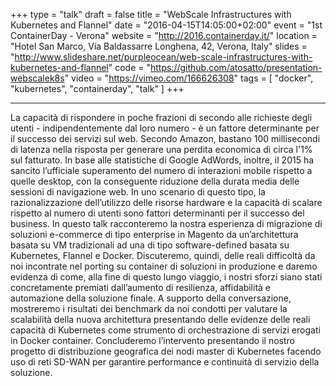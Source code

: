 +++
type  = "talk"
draft = false
title    = "WebScale Infrastructures with Kubernetes and Flannel"
date     = "2016-04-15T14:05:00+02:00"
event    = "1st ContainerDay - Verona"
website  = "http://2016.containerday.it/"
location = "Hotel San Marco, Via Baldassarre Longhena, 42, Verona, Italy"
slides   = "http://www.slideshare.net/purpleocean/web-scale-infrastructures-with-kubernetes-and-flannel"
code     = "https://github.com/atosatto/presentation-webscalek8s"
video    = "https://vimeo.com/166626308"
tags     = [ "docker", "kubernetes", "containerday", "talk" ]
+++

---

La capacità di rispondere in poche frazioni di secondo alle richieste degli utenti - indipendentemente dal loro numero - è un fattore determinante per il successo dei servizi sul web. Secondo Amazon,  bastano 100 millisecondi di latenza nella risposta per generare una perdita economica di circa l'1% sul fatturato. In base alle statistiche di Google AdWords, inoltre, il 2015 ha sancito l’ufficiale superamento del numero di interazioni mobile rispetto a quelle desktop, con la conseguente riduzione della durata media delle sessioni di navigazione web. In uno scenario di questo tipo, la razionalizzazione dell’utilizzo delle risorse hardware e la capacità di scalare rispetto al numero di utenti sono fattori determinanti per il successo del business. In questo talk racconteremo la nostra esperienza di migrazione di soluzioni e-commerce di tipo enterprise in Magento da un’architettura basata su VM tradizionali ad una di tipo software-defined basata su Kubernetes, Flannel e Docker. Discuteremo, quindi, delle reali difficoltà da noi incontrate nel porting su container di soluzioni in produzione e daremo evidenza di come, alla fine di questo lungo viaggio, i nostri sforzi siano stati concretamente premiati dall’aumento di resilienza, affidabilità e automazione della soluzione finale. A supporto della conversazione, mostreremo i risultati dei benchmark da noi condotti per valutare la scalabilità della nuova architettura presentando delle evidenze delle reali capacità di Kubernetes come strumento di orchestrazione di servizi erogati in Docker container. Concluderemo l’intervento presentando il nostro progetto di distribuzione geografica dei nodi master di Kubernetes facendo uso di reti SD-WAN per garantire performance e continuità di servizio della soluzione.
